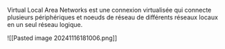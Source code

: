 
Virtual Local Area Networks est une connexion virtualisée qui connecte plusieurs périphériques et noeuds de réseau de différents réseaux locaux en un seul réseau logique.  

![[Pasted image 20241116181006.png]]